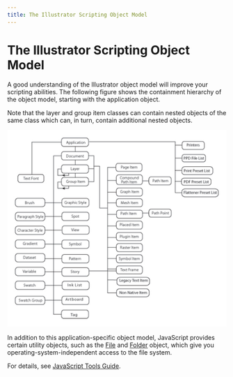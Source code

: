 ```yaml
---
title: The Illustrator Scripting Object Model
---
```

# The Illustrator Scripting Object Model

A good understanding of the Illustrator object model will improve your scripting abilities. The following figure shows the containment hierarchy of the object model, starting with the application object.

Note that the layer and group item classes can contain nested objects of the same class which can, in turn, contain additional nested objects.

![Illustrator Scripting Object Model](../_static/objectmodel.png)

In addition to this application-specific object model, JavaScript provides certain utility objects, such as the [File](https://extendscript.docsforadobe.dev/file-system-access/file-object/) and [Folder](https://extendscript.docsforadobe.dev/file-system-access/folder-object/) object, which give you operating-system-independent access to the file system.

For details, see [JavaScript Tools Guide](https://extendscript.docsforadobe.dev/).
